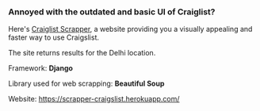 ### Annoyed with the outdated and basic UI of Craiglist? 

Here's [Craiglist Scrapper](https://scrapper-craigslist.herokuapp.com ), a website providing you a visually appealing and faster way to use Craigslist.

The site returns results for the Delhi location. 

Framework: **Django**

Library used for web scrapping: **Beautiful Soup**

Website: https://scrapper-craigslist.herokuapp.com/ 
